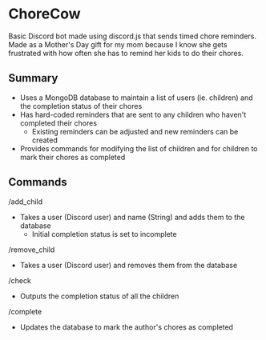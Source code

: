 # ChoreCow
Basic Discord bot made using discord.js that sends timed chore reminders. Made as a Mother's Day gift for my mom because I know she gets frustrated with how often she has to remind her kids to do their chores.

## Summary
* Uses a MongoDB database to maintain a list of users (ie. children) and the completion status of their chores
* Has hard-coded reminders that are sent to any children who haven't completed their chores
  * Existing reminders can be adjusted and new reminders can be created
* Provides commands for modifying the list of children and for children to mark their chores as completed

## Commands
/add_child
* Takes a user (Discord user) and name (String) and adds them to the database
  * Initial completion status is set to incomplete

/remove_child
* Takes a user (Discord user) and removes them from the database

/check
* Outputs the completion status of all the children

/complete
* Updates the database to mark the author's chores as completed
